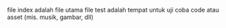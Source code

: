 file index adalah file utama
file test adalah tempat untuk uji coba code atau asset (mis. musik, gambar, dll)
